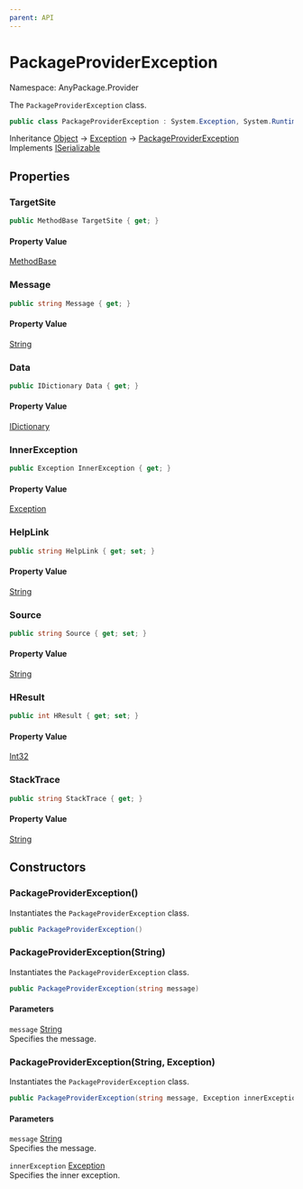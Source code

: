 ```yaml
---
parent: API
---
```


# PackageProviderException

Namespace: AnyPackage.Provider

The `PackageProviderException` class.

```csharp
public class PackageProviderException : System.Exception, System.Runtime.Serialization.ISerializable
```

Inheritance [Object](https://docs.microsoft.com/en-us/dotnet/api/system.object) → [Exception](https://docs.microsoft.com/en-us/dotnet/api/system.exception) → [PackageProviderException](./anypackage.provider.packageproviderexception.md)<br>
Implements [ISerializable](https://docs.microsoft.com/en-us/dotnet/api/system.runtime.serialization.iserializable)

## Properties

### **TargetSite**

```csharp
public MethodBase TargetSite { get; }
```

#### Property Value

[MethodBase](https://docs.microsoft.com/en-us/dotnet/api/system.reflection.methodbase)<br>

### **Message**

```csharp
public string Message { get; }
```

#### Property Value

[String](https://docs.microsoft.com/en-us/dotnet/api/system.string)<br>

### **Data**

```csharp
public IDictionary Data { get; }
```

#### Property Value

[IDictionary](https://docs.microsoft.com/en-us/dotnet/api/system.collections.idictionary)<br>

### **InnerException**

```csharp
public Exception InnerException { get; }
```

#### Property Value

[Exception](https://docs.microsoft.com/en-us/dotnet/api/system.exception)<br>

### **HelpLink**

```csharp
public string HelpLink { get; set; }
```

#### Property Value

[String](https://docs.microsoft.com/en-us/dotnet/api/system.string)<br>

### **Source**

```csharp
public string Source { get; set; }
```

#### Property Value

[String](https://docs.microsoft.com/en-us/dotnet/api/system.string)<br>

### **HResult**

```csharp
public int HResult { get; set; }
```

#### Property Value

[Int32](https://docs.microsoft.com/en-us/dotnet/api/system.int32)<br>

### **StackTrace**

```csharp
public string StackTrace { get; }
```

#### Property Value

[String](https://docs.microsoft.com/en-us/dotnet/api/system.string)<br>

## Constructors

### **PackageProviderException()**

Instantiates the `PackageProviderException` class.

```csharp
public PackageProviderException()
```

### **PackageProviderException(String)**

Instantiates the `PackageProviderException` class.

```csharp
public PackageProviderException(string message)
```

#### Parameters

`message` [String](https://docs.microsoft.com/en-us/dotnet/api/system.string)<br>
Specifies the message.

### **PackageProviderException(String, Exception)**

Instantiates the `PackageProviderException` class.

```csharp
public PackageProviderException(string message, Exception innerException)
```

#### Parameters

`message` [String](https://docs.microsoft.com/en-us/dotnet/api/system.string)<br>
Specifies the message.

`innerException` [Exception](https://docs.microsoft.com/en-us/dotnet/api/system.exception)<br>
Specifies the inner exception.
